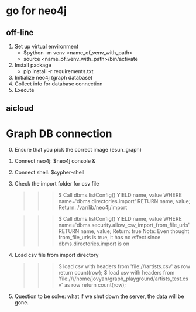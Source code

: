 # go for neo4j
## off-line
1. Set up virtual environment
   - $python -m venv <name_of_venv_with_path>
   - source <name_of_venv_with_path>/bin/activate
2. Install package
   - pip install -r requirements.txt
3. Initialize neo4j (graph database)
4. Collect info for database connection
5. Execute

## aicloud
# Graph DB connection
0. Ensure that you pick the correct image (esun_graph)
1. Connect neo4j: $neo4j console &
2. Connect shell: $cypher-shell
3. Check the import folder for csv file
    >>> $ Call dbms.listConfig() YIELD name, value
             WHERE name='dbms.directories.import'
             RETURN name, value;
    >>> Return: /var/lib/neo4j/import

    >>> $ Call dbms.listConfig() YIELD name, value
             WHERE name='dbms.security.allow_csv_import_from_file_urls'
             RETURN name, value;
    >>> Return: true
    Note: Even thought from_file_urls is true, it has no effect since dbms.directories.import is on

4. Load csv file from import directory
    >>> $ load csv with headers from 'file:///artists.csv' as row return count(row);
    >>> $ load csv with headers from 'file:////home/jovyan/graph_playground/artists_test.csv' as row return count(row);
5. Question to be solve: what if we shut down the server, the data will be gone.
 